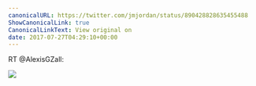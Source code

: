 ```yaml
---
canonicalURL: https://twitter.com/jmjordan/status/890428828635455488
ShowCanonicalLink: true
CanonicalLinkText: View original on
date: 2017-07-27T04:29:10+00:00
---
```

RT @AlexisGZall:

![](/images/890428828635455488-DFth2gAV0AAjEno.jpg)